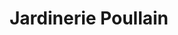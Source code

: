 ---
title: "Jardinerie Poullain"
url: /la-queue-lez-yvelines/jardinerie-poullain/
shop: centre de jardinage
---